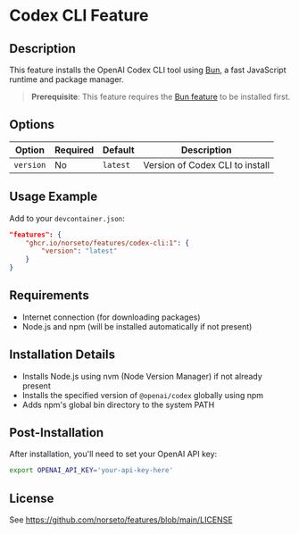 # Codex CLI Feature

## Description

This feature installs the OpenAI Codex CLI tool using [Bun](https://bun.sh/), a fast JavaScript runtime and package manager.

> **Prerequisite**: This feature requires the [Bun feature](https://github.com/michidk/devcontainers-features/tree/main/src/bun) to be installed first.

## Options

| Option | Required | Default | Description |
|--------|----------|---------|-------------|
| `version` | No | `latest` | Version of Codex CLI to install |

## Usage Example

Add to your `devcontainer.json`:

```json
"features": {
    "ghcr.io/norseto/features/codex-cli:1": {
        "version": "latest"
    }
}
```

## Requirements

- Internet connection (for downloading packages)
- Node.js and npm (will be installed automatically if not present)

## Installation Details

- Installs Node.js using nvm (Node Version Manager) if not already present
- Installs the specified version of `@openai/codex` globally using npm
- Adds npm's global bin directory to the system PATH

## Post-Installation

After installation, you'll need to set your OpenAI API key:

```bash
export OPENAI_API_KEY='your-api-key-here'
```

## License

See https://github.com/norseto/features/blob/main/LICENSE
